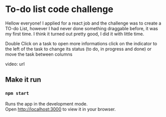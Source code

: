 # To-do list code challenge

Hellow everyone!
I applied for a react job and the challenge was to create a TO-do List, however I had never done something draggable before, it was my first time. I think it turned out pretty good, I did it with little time.

Double Click on a task to open more informations
click on the indicator to the left of the task to change its status (to do, in progress and done) or move the task between columns


video: url



## Make it run

### `npm start`

Runs the app in the development mode.\
Open [http://localhost:3000](http://localhost:3000) to view it in your browser.
